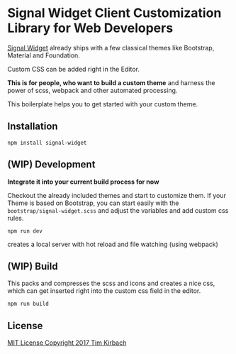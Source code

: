 
# Signal Widget Client Customization Library for Web Developers

[Signal Widget](https://www.signal-widget.com/use-cases) already ships with a 
few classical themes like Bootstrap, Material and Foundation.

Custom CSS can be added right in the Editor. 

**This is for people, who want to build a custom theme** and harness
the power of scss, webpack and other automated processing.

This boilerplate helps you to get started with your custom theme.

## Installation

```shell
npm install signal-widget
```

## (WIP) Development

**Integrate it into your current build process for now**

Checkout the already included themes and start to customize them.
If your Theme is based on Bootstrap, you can start easily with the 
`bootstrap/signal-widget.scss` and adjust the variables and add custom 
css rules.

```shell
npm run dev
```
creates a local server with hot reload and file watching (using webpack)

## (WIP) Build

This packs and compresses the scss and icons and creates a nice css, which 
can get inserted right into the custom css field in the editor.
```shell
npm run build
```

## License

[MIT License Copyright 2017 Tim Kirbach](license.md)

